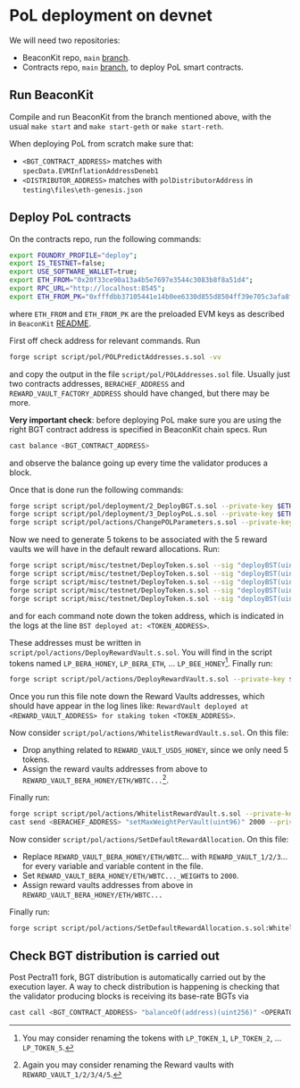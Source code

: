 # PoL deployment on devnet

We will need two repositories:

- BeaconKit repo, `main` [branch](https://github.com/berachain/beacon-kit/tree/main).
- Contracts repo, `main` [branch](https://github.com/berachain/contracts/tree/main), to deploy PoL smart contracts.

## Run BeaconKit

Compile and run BeaconKit from the branch mentioned above, with the usual `make start` and `make start-geth` or `make start-reth`.

When deploying PoL from scratch make sure that:

- `<BGT_CONTRACT_ADDRESS>` matches with `specData.EVMInflationAddressDeneb1`
- `<DISTRIBUTOR_ADDRESS>` matches with `polDistributorAddress` in `testing\files\eth-genesis.json`

## Deploy PoL contracts

On the contracts repo, run the following commands:

```bash
export FOUNDRY_PROFILE="deploy";
export IS_TESTNET=false;
export USE_SOFTWARE_WALLET=true;
export ETH_FROM="0x20f33ce90a13a4b5e7697e3544c3083b8f8a51d4";
export RPC_URL="http://localhost:8545";
export ETH_FROM_PK="0xfffdbb37105441e14b0ee6330d855d8504ff39e705c3afa8f859ac9865f99306";
```

where `ETH_FROM` and `ETH_FROM_PK` are the preloaded EVM keys as described in `BeaconKit` [README](https://github.com/berachain/beacon-kit/blob/main/README.md).

First off check address for relevant commands. Run

```bash
forge script script/pol/POLPredictAddresses.s.sol -vv
```

and copy the output in the file `script/pol/POLAddresses.sol` file. Usually just two contracts addresses, `BERACHEF_ADDRESS` and `REWARD_VAULT_FACTORY_ADDRESS` should have changed, but there may be more.

**Very important check**: before deploying PoL make sure you are using the right BGT contract address is specified in BeaconKit chain specs.
Run

```bash
cast balance <BGT_CONTRACT_ADDRESS>
```

and observe the balance going up every time the validator produces a block.

Once that is done run the following commands:

```bash
forge script script/pol/deployment/2_DeployBGT.s.sol --private-key $ETH_FROM_PK --sender $ETH_FROM --rpc-url $RPC_URL --broadcast -vv;
forge script script/pol/deployment/3_DeployPoL.s.sol --private-key $ETH_FROM_PK --sender $ETH_FROM --rpc-url $RPC_URL --broadcast -vv;
forge script script/pol/actions/ChangePOLParameters.s.sol --private-key $ETH_FROM_PK --sender $ETH_FROM --rpc-url $RPC_URL --broadcast -vv;
```

Now we need to generate 5 tokens to be associated with the 5 reward vaults we will have in the default reward allocations. Run:

```bash
forge script script/misc/testnet/DeployToken.s.sol --sig "deployBST(uint256)" 1 --sender $ETH_FROM --private-key $ETH_FROM_PK --rpc-url $RPC_URL --broadcast;
forge script script/misc/testnet/DeployToken.s.sol --sig "deployBST(uint256)" 2 --sender $ETH_FROM --private-key $ETH_FROM_PK --rpc-url $RPC_URL --broadcast;
forge script script/misc/testnet/DeployToken.s.sol --sig "deployBST(uint256)" 3 --sender $ETH_FROM --private-key $ETH_FROM_PK --rpc-url $RPC_URL --broadcast;
forge script script/misc/testnet/DeployToken.s.sol --sig "deployBST(uint256)" 4 --sender $ETH_FROM --private-key $ETH_FROM_PK --rpc-url $RPC_URL --broadcast;
forge script script/misc/testnet/DeployToken.s.sol --sig "deployBST(uint256)" 5 --sender $ETH_FROM --private-key $ETH_FROM_PK --rpc-url $RPC_URL --broadcast;
```

and for each command note down the token address, which is indicated in the logs at the line `BST deployed at: <TOKEN_ADDRESS>`.

These addresses must be written in `script/pol/actions/DeployRewardVault.s.sol`. You will find in the script tokens named `LP_BERA_HONEY`, `LP_BERA_ETH`, ... `LP_BEE_HONEY`[^1]. Finally run:

```bash
forge script script/pol/actions/DeployRewardVault.s.sol --private-key $ETH_FROM_PK --sender $ETH_FROM --rpc-url $RPC_URL --broadcast -vv;
```

Once you run this file note down the Reward Vaults addresses, which should have appear in the log lines like: `RewardVault deployed at <REWARD_VAULT_ADDRESS> for staking token <TOKEN_ADDRESS>`.

Now consider `script/pol/actions/WhitelistRewardVault.s.sol`. On this file:

- Drop anything related to `REWARD_VAULT_USDS_HONEY`, since we only need 5 tokens.
- Assign the reward vaults addresses from above to `REWARD_VAULT_BERA_HONEY/ETH/WBTC...`[^2].

Finally run:

```bash
forge script script/pol/actions/WhitelistRewardVault.s.sol --private-key $ETH_FROM_PK --sender $ETH_FROM --rpc-url $RPC_URL --broadcast -vv;
cast send <BERACHEF_ADDRESS> "setMaxWeightPerVault(uint96)" 2000 --private-key $ETH_FROM_PK --rpc-url $RPC_URL -vv;
```

Now consider `script/pol/actions/SetDefaultRewardAllocation`. On this file:

- Replace `REWARD_VAULT_BERA_HONEY/ETH/WBTC`... with `REWARD_VAULT_1/2/3`... for every variable and variable content in the file.
- Set `REWARD_VAULT_BERA_HONEY/ETH/WBTC..._WEIGHT`s to `2000`.
- Assign reward vaults addresses from above in `REWARD_VAULT_BERA_HONEY/ETH/WBTC...`

Finally run:

```bash
forge script script/pol/actions/SetDefaultRewardAllocation.s.sol:WhitelistIncentiveTokenScript --private-key $ETH_FROM_PK --sender $ETH_FROM --rpc-url $RPC_URL --broadcast -vv;
```

## Check BGT distribution is carried out

Post Pectra11 fork, BGT distribution is automatically carried out by the execution layer. A way to check distribution is happening is checking that the validator producing blocks is receiving its base-rate BGTs via

```bash
cast call <BGT_CONTRACT_ADDRESS> "balanceOf(address)(uint256)" <OPERATOR_ADDRESS>
```

[^1]: You may consider renaming the tokens with `LP_TOKEN_1`, `LP_TOKEN_2`, ... `LP_TOKEN_5`.
[^2]: Again you may consider renaming the Reward vaults with `REWARD_VAULT_1/2/3/4/5`.
